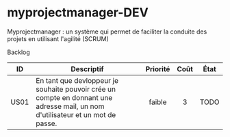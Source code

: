 # myprojectmanager-DEV
Myprojectmanager : un système qui permet de faciliter la conduite des projets en utilisant l'agilité (SCRUM) 

Backlog

| ID | Descriptif | Priorité | Coût | État |
| :-: | -- | :-: | :-: | :-: |
| US01 | En tant que devloppeur je souhaite pouvoir crée un compte en donnant une adresse mail, un nom d'utilisateur et un mot de passe. | faible | 3 | TODO |
